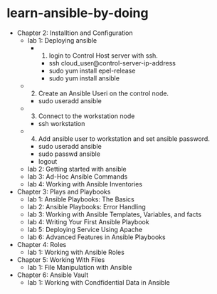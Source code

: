 # learn-ansible-by-doing
- Chapter 2: Installtion and Configuration
    - lab 1: Deploying ansible
      - 1. login to Control Host server with ssh.
        -  ssh cloud_user@control-server-ip-address
        -  sudo yum install epel-release
        -  sudo yum install ansible
     - 2. Create an Ansible Useri on the control node.
        - sudo useradd ansible
     - 3. Connect to the workstation node
       -  ssh workstation
     - 4. Add ansible user to workstation and set ansible password.
       - sudo useradd ansible
       - sudo passwd ansible
       - logout
    - lab 2: Getting started with ansible
    - lab 3: Ad-Hoc Ansible Commands
    - lab 4: Working with Ansible Inventories
- Chapter 3: Plays and Playbooks
    - lab 1: Ansible Playbooks: The Basics
    - lab 2: Ansible Playbooks: Error Handling
    - lab 3: Working with Ansible Templates, Variables, and facts
    - lab 4: Writing Your First Ansible Playbook
    - lab 5: Deploying Service Using Apache
    - lab 6: Advanced Features in Ansible Playbooks
- Chapter 4: Roles
    - lab 1: Working with Ansible Roles
- Chapter 5: Working With Files 
    - lab 1: File Manipulation with Ansible
- Chapter 6: Ansible Vault
    - lab 1: Working with Condfidential Data in Ansible
  
